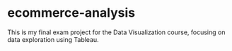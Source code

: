 # ecommerce-analysis
This is my final exam project for the Data Visualization course, focusing on data exploration using Tableau.
